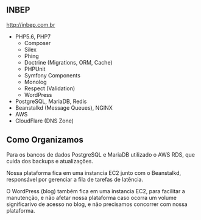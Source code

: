 INBEP
-----
http://inbep.com.br

- PHP5.6, PHP7
  - Composer
  - Silex
  - Phing
  - Doctrine (Migrations, ORM, Cache)
  - PHPUnit
  - Symfony Components
  - Monolog
  - Respect (Validation)
  - WordPress
- PostgreSQL, MariaDB, Redis
- Beanstalkd (Message Queues), NGINX
- AWS
- CloudFlare (DNS Zone)

Como Organizamos
----------------
Para os bancos de dados PostgreSQL e MariaDB utilizado o AWS RDS, que cuida dos backups e atualizações.

Nossa plataforma fica em uma instancia EC2 junto com o Beanstalkd, responsável por gerenciar a fila de tarefas de latência.

O WordPress (blog) também fica em uma instancia EC2, para facilitar a manutenção, e não afetar nossa plataforma
caso ocorra um volume significarivo de acesso no blog, e não precisamos concorrer com nossa plataforma.
